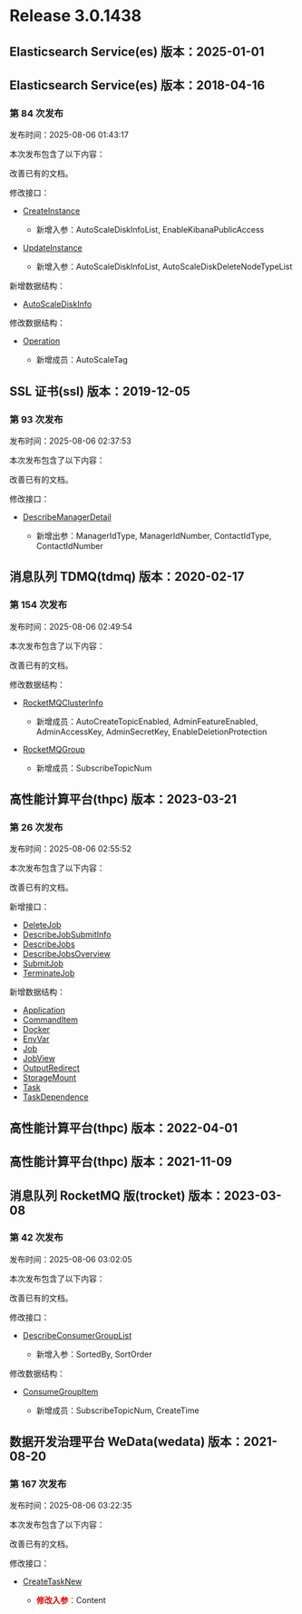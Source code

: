 # Release 3.0.1438

## Elasticsearch Service(es) 版本：2025-01-01



## Elasticsearch Service(es) 版本：2018-04-16

### 第 84 次发布

发布时间：2025-08-06 01:43:17

本次发布包含了以下内容：

改善已有的文档。

修改接口：

* [CreateInstance](https://cloud.tencent.com/document/api/845/30633)

	* 新增入参：AutoScaleDiskInfoList, EnableKibanaPublicAccess

* [UpdateInstance](https://cloud.tencent.com/document/api/845/30629)

	* 新增入参：AutoScaleDiskInfoList, AutoScaleDiskDeleteNodeTypeList


新增数据结构：

* [AutoScaleDiskInfo](https://cloud.tencent.com/document/api/845/30634#AutoScaleDiskInfo)

修改数据结构：

* [Operation](https://cloud.tencent.com/document/api/845/30634#Operation)

	* 新增成员：AutoScaleTag




## SSL 证书(ssl) 版本：2019-12-05

### 第 93 次发布

发布时间：2025-08-06 02:37:53

本次发布包含了以下内容：

改善已有的文档。

修改接口：

* [DescribeManagerDetail](https://cloud.tencent.com/document/api/400/52673)

	* 新增出参：ManagerIdType, ManagerIdNumber, ContactIdType, ContactIdNumber




## 消息队列 TDMQ(tdmq) 版本：2020-02-17

### 第 154 次发布

发布时间：2025-08-06 02:49:54

本次发布包含了以下内容：

改善已有的文档。

修改数据结构：

* [RocketMQClusterInfo](https://cloud.tencent.com/document/api/1179/46089#RocketMQClusterInfo)

	* 新增成员：AutoCreateTopicEnabled, AdminFeatureEnabled, AdminAccessKey, AdminSecretKey, EnableDeletionProtection

* [RocketMQGroup](https://cloud.tencent.com/document/api/1179/46089#RocketMQGroup)

	* 新增成员：SubscribeTopicNum




## 高性能计算平台(thpc) 版本：2023-03-21

### 第 26 次发布

发布时间：2025-08-06 02:55:52

本次发布包含了以下内容：

改善已有的文档。

新增接口：

* [DeleteJob](https://cloud.tencent.com/document/api/1527/122376)
* [DescribeJobSubmitInfo](https://cloud.tencent.com/document/api/1527/122375)
* [DescribeJobs](https://cloud.tencent.com/document/api/1527/122374)
* [DescribeJobsOverview](https://cloud.tencent.com/document/api/1527/122373)
* [SubmitJob](https://cloud.tencent.com/document/api/1527/122372)
* [TerminateJob](https://cloud.tencent.com/document/api/1527/122371)

新增数据结构：

* [Application](https://cloud.tencent.com/document/api/1527/89579#Application)
* [CommandItem](https://cloud.tencent.com/document/api/1527/89579#CommandItem)
* [Docker](https://cloud.tencent.com/document/api/1527/89579#Docker)
* [EnvVar](https://cloud.tencent.com/document/api/1527/89579#EnvVar)
* [Job](https://cloud.tencent.com/document/api/1527/89579#Job)
* [JobView](https://cloud.tencent.com/document/api/1527/89579#JobView)
* [OutputRedirect](https://cloud.tencent.com/document/api/1527/89579#OutputRedirect)
* [StorageMount](https://cloud.tencent.com/document/api/1527/89579#StorageMount)
* [Task](https://cloud.tencent.com/document/api/1527/89579#Task)
* [TaskDependence](https://cloud.tencent.com/document/api/1527/89579#TaskDependence)



## 高性能计算平台(thpc) 版本：2022-04-01



## 高性能计算平台(thpc) 版本：2021-11-09



## 消息队列 RocketMQ 版(trocket) 版本：2023-03-08

### 第 42 次发布

发布时间：2025-08-06 03:02:05

本次发布包含了以下内容：

改善已有的文档。

修改接口：

* [DescribeConsumerGroupList](https://cloud.tencent.com/document/api/1493/101535)

	* 新增入参：SortedBy, SortOrder


修改数据结构：

* [ConsumeGroupItem](https://cloud.tencent.com/document/api/1493/96031#ConsumeGroupItem)

	* 新增成员：SubscribeTopicNum, CreateTime




## 数据开发治理平台 WeData(wedata) 版本：2021-08-20

### 第 167 次发布

发布时间：2025-08-06 03:22:35

本次发布包含了以下内容：

改善已有的文档。

修改接口：

* [CreateTaskNew](https://cloud.tencent.com/document/api/1267/118386)

	* <font color="#dd0000">**修改入参**：</font>Content




